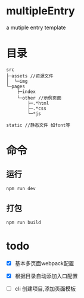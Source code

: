 # multipleEntry

a mutiple entry template

# 目录
```
src
├─assets //资源文件
│  └─img 
└─pages
    ├─index
    └─other //示例页面
        ├─.*html
        ├─.*css
        └─*js

static //静态文件 如font等
```
# 命令
## 运行 

` npm run dev `

## 打包

` npm run build `

# todo

- [x] 基本多页面webpack配置
- [x] 根据目录自动添加入口配置
- [ ]  cli 创建项目,添加页面模板


